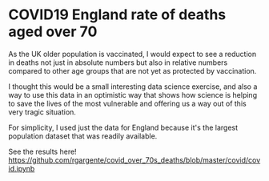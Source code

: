 # COVID19 England rate of deaths aged over 70

As the UK older population is vaccinated, I would expect to see a reduction in deaths not just in absolute numbers but also in relative numbers compared to other age groups that are not yet as protected by vaccination.

I thought this would be a small interesting data science exercise, and also a way to use this data in an optimistic way that shows how science is helping to save the lives of the most vulnerable and offering us a way out of this very tragic situation.

For simplicity, I used just the data for England because it's the largest population dataset that was readily available.

See the results here!
https://github.com/rgargente/covid_over_70s_deaths/blob/master/covid/covid.ipynb
